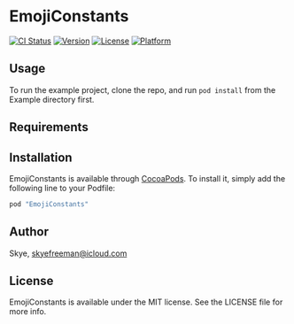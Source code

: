 # EmojiConstants

[![CI Status](http://img.shields.io/travis/Skye/EmojiConstants.svg?style=flat)](https://travis-ci.org/Skye/EmojiConstants)
[![Version](https://img.shields.io/cocoapods/v/EmojiConstants.svg?style=flat)](http://cocoapods.org/pods/EmojiConstants)
[![License](https://img.shields.io/cocoapods/l/EmojiConstants.svg?style=flat)](http://cocoapods.org/pods/EmojiConstants)
[![Platform](https://img.shields.io/cocoapods/p/EmojiConstants.svg?style=flat)](http://cocoapods.org/pods/EmojiConstants)

## Usage

To run the example project, clone the repo, and run `pod install` from the Example directory first.

## Requirements

## Installation

EmojiConstants is available through [CocoaPods](http://cocoapods.org). To install
it, simply add the following line to your Podfile:

```ruby
pod "EmojiConstants"
```

## Author

Skye, skyefreeman@icloud.com

## License

EmojiConstants is available under the MIT license. See the LICENSE file for more info.
